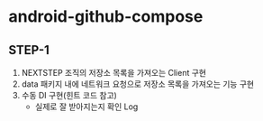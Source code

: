 # android-github-compose

## STEP-1
1. NEXTSTEP 조직의 저장소 목록을 가져오는 Client 구현
2. data 패키지 내에 네트워크 요청으로 저장소 목록을 가져오는 기능 구현
3. 수동 DI 구현(힌트 코드 참고)
   - 실제로 잘 받아지는지 확인 Log